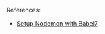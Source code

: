 References:
* [Setup Nodemon with Babel7](https://www.codementor.io/michaelumanah/how-to-set-up-babel-7-and-nodemon-with-node-js-pbj7cietc)